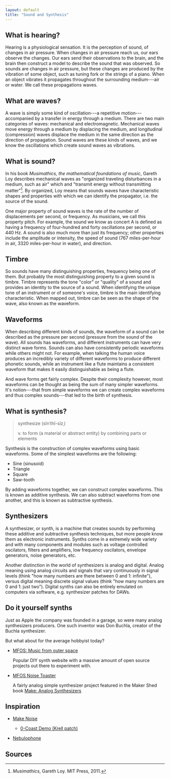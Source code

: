 ```yaml
---
layout: default
title: "Sound and Synthesis"
---
```


## What is hearing?

Hearing is a physiological sensation. It is the perception of sound, of changes
in air pressure. When changes in air pressure reach us, our ears observe the
changes. Our ears send their observations to the brain, and the brain then
construct a model to describe the sound that was observed. So sounds are changes
in air pressure, but these changes are produced by the vibration of some object,
such as tuning fork or the strings of a piano. When an object vibrates it
propagates throughout the surrounding medium---air or water. We call these
propagations waves.

<!--[![longitudinal-waves-water](http://www.acs.psu.edu/drussell/Demos/waves/Water-2016.gif)](http://www.acs.psu.edu/drussell/demos.html)-->
<!--![spherical-pressure-waves](https://upload.wikimedia.org/wikipedia/commons/8/82/Spherical_pressure_waves.gif)-->

## What are waves?

A wave is simply some kind of oscillation---a repetitive motion---accompanied by
a transfer in energy through a medium. There are two main categories of waves:
mechanical and electromagnetic. Mechanical waves move energy through a medium by
displacing the medium, and longitudinal (compression) waves displace the medium
in the same direction as the direction of propagation. Sound waves are these
kinds of waves, and we know the oscillations which create sound waves as
vibrations.

<!--![wave]({{ "assets/post-2017-04-19/wave.gif" | relative_url }})-->

## What is sound?

In his book *Musimathics, the mathematical foundations of music*, Gareth Loy
describes mechanical waves as "organized traveling disturbances in a medium,
such as air" which and "transmit energy without transmitting matter"[^1]. By
organized, Loy means that sounds waves have characteristic shapes and properties
with which we can identify the propagator, i.e. the source of the sound.

One major property of sound waves is the rate of the number of displacements
per second, or frequency. As musicians, we call this property pitch. For
example, the sound we know as concert A is defined as having a frequency of
four-hundred and forty oscillations per second, or 440 Hz. A sound is also much
more than just its frequency; other properties include the amplitude or
intensity, the speed of sound (767 miles-per-hour in air, 3320 miles-per-hour in
water), and direction.

<!--![oboe](https://upload.wikimedia.org/wikipedia/commons/4/4f/Oboe_modern.jpg)-->

## Timbre

So sounds have many distinguishing properties, frequency being one of them. But
probably the most distinguishing property to a given sound is timbre. Timbre
represents the tone "color" or "quality" of a sound and provides an identity to
the source of a sound. When identifying the unique tone of an instrument or of
someone's voice, timbre is the main identifying characteristic. When mapped out,
timbre can be seen as the shape of the wave, also known as the waveform.

<!--![waveforms](https://upload.wikimedia.org/wikipedia/commons/7/77/Waveforms.svg)-->

## Waveforms

When describing different kinds of sounds, the waveform of a sound can be
described as the pressure per second (pressure from the sound of the wave). All
sounds has waveforms, and different instruments can have very distinct wave
forms. Sounds can also have consistently periodic waveforms while others might
not. For example, when talking the human voice produces an incredibly variety of
different waveforms to produce different phonetic sounds, while an instrument
like a flute maintains a consistent waveform that makes it easily
distinguishable as being a flute.

And wave forms get fairly complex. Despite their complexity however, most
waveforms can be thought as being the sum of many simpler waveforms. It's
notion---that from simple waveforms we can create complex waveforms and thus
complex sounds---that led to the birth of synthesis.

<!--![waveform-modulation](http://www.wirebiters.com/wp-content/uploads/2014/01/am-modulation.jpg)-->

## What is synthesis?

> synthesize (sĭnˈthĭ-sīzˌ)
>
> v. to form (a material or abstract entity) by combining parts or elements

Synthesis is the construction of complex waveforms using basic waveforms.
Some of the simplest waveforms are the following:

- Sine (sinusoid)
- Triangle
- Square
- Saw-tooth

By adding waveforms together, we can construct complex waveforms. This is known
as additive synthesis. We can also subtract waveforms from one another, and this
is known as subtractive synthesis.

<!--![juno](http://cms.rolandus.com/assets/images/products/gallery/juno_stage_angle_gal.jpg)-->

## Synthesizers

A synthesizer, or synth, is a machine that creates sounds by performing these
additive and subtractive synthesis techniques, but more people know them as
electronic instruments. Synths come in a extremely wide variety and with many
components and modules such as voltage controlled oscilators, filters and
amplifiers, low frequency oscilators, envelope generators, noise generators,
etc.

Another distinction in the world of synthesizers is analog and digital. Analog
meaning using analog circuits and signals that vary continuously in signal
levels (think "how many numbers are there between 0 and 1: infinite"), versus
digital meaning discrete signal values (think "how many numbers are 0 and 1:
just two"). Digital synths can also be entirely emulated on computers via
software, e.g. synthesizer patches for DAWs.

<!--![noise-toaster](http://musicfromouterspace.com/analogsynth_new/NOISETOASTER/images/NOISETOASTER_faceplateforpage_comp.jpg)-->

## Do it yourself synths

Just as Apple the company was founded in a garage, so were many analog
synthesizers producers. One such inventor was Don Buchla, creator of the
Buchla synthesizer.

But what about for the average hobbyist today?

- [MFOS: Music from outer
  space](http://musicfromouterspace.com/index.php?MAINTAB=HOME&VPW=1024&VPH=500)

  Popular DIY synth website with a massive amount of open source projects out
  there to experiment with.

- [MFOS Noise
  Toaster](http://musicfromouterspace.com/index.php?MAINTAB=SYNTHDIY&VPW=1356&VPH=509)

  A fairly analog simple synthesizer project featured in the Maker Shed book
  [Make: Analog Synthesizers](https://www.makershed.com/products/make-analog-synthesizers)

<!--![buchla](https://www.sequencer.de/blog/wp-content/uploads/2012/08/Buchla-FirstPatch.jpeg)-->

## Inspiration

- [Make Noise](http://www.makenoisemusic.com/)
  - [0-Coast Demo (Krell patch)](https://youtu.be/5FW8QYt6bio?t=18m34s)

- [Nebulophone](https://www.youtube.com/watch?v=2jjp_31kbpY)

## Sources

[^1]: _Musimathics_, Gareth Loy. MIT Press, 2011.
